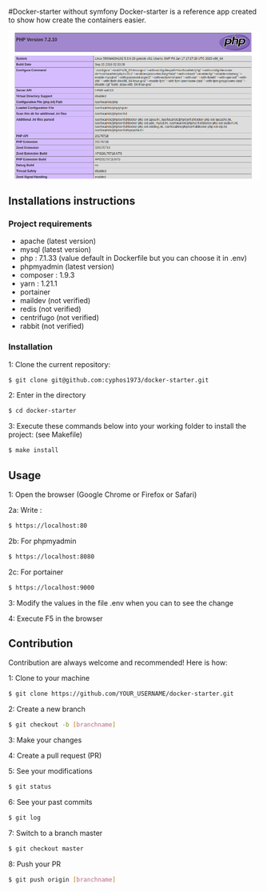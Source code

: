 #Docker-starter without symfony
Docker-starter is a reference app created to show how create the containers easier.

![alt text](phpinfo.png?raw=true "Default page")
## Installations instructions
### Project requirements
- apache (latest version)
- mysql (latest version)
- php : 7.1.33 (value default in Dockerfile but you can choose it in .env)
- phpmyadmin (latest version)
- composer : 1.9.3
- yarn : 1.21.1
- portainer
- maildev (not verified)
- redis (not verified)
- centrifugo (not verified)
- rabbit (not verified)

### Installation
1: Clone the current repository:
```bash
$ git clone git@github.com:cyphos1973/docker-starter.git
```

2: Enter in the directory
```bash
$ cd docker-starter
```
3: Execute these commands below into your working folder to install the project: (see Makefile)
```bash
$ make install
```

## Usage
1: Open the browser (Google Chrome or Firefox or Safari)

2a: Write :
```bash
$ https://localhost:80
```
2b: For phpmyadmin
```bash
$ https://localhost:8080
```
2c: For portainer
```bash
$ https://localhost:9000
```
3: Modify the values in the file .env when you can to see the change

4: Execute F5 in the browser

## Contribution
Contribution are always welcome and recommended! Here is how:

1: Clone to your machine
 ```bash
 $ git clone https://github.com/YOUR_USERNAME/docker-starter.git
 ```
2: Create a new branch
 ```bash
 $ git checkout -b [branchname] 
 ```
3: Make your changes

4: Create a pull request (PR)

5: See your modifications
 ```bash
 $ git status
 ```
6: See your past commits
 ```bash
 $ git log
 ```
7: Switch to a branch master
 ```bash
 $ git checkout master
 ```
8: Push your PR
 ```bash
 $ git push origin [branchname]
 ```